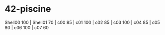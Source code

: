 # 42-piscine
Shell00 100 | 
Shell01 70 | 
c00 85 | 
c01 100 | 
c02 85 | 
c03 100 | 
c04 85 | 
c05 80 | 
c06 100 | 
c07 60

